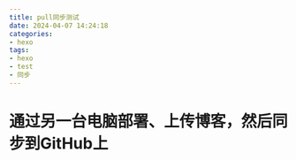 ```yaml
---
title: pull同步测试
date: 2024-04-07 14:24:18
categories: 
- hexo
tags: 
- hexo
- test
- 同步
---
```



# 通过另一台电脑部署、上传博客，然后同步到GitHub上